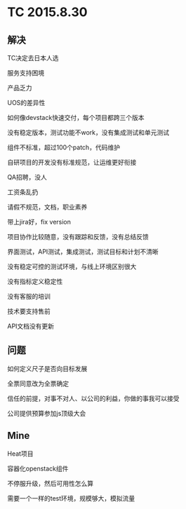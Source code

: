 # TC 2015.8.30

## 解决

TC决定去日本人选

服务支持困境

产品乏力

UOS的差异性

如何像devstack快速交付，每个项目都跨三个版本

没有稳定版本，测试功能不work，没有集成测试和单元测试

组件不标准，超过100个patch，代码维护

自研项目的开发没有标准规范，让运维更好衔接

QA招聘，没人

工资条乱扔

请假不规范，文档，职业素养

带上jira好，fix version

项目协作比较随意，没有跟踪和反馈，没有总结反馈

界面测试，API测试，集成测试，测试目标和计划不清晰

没有稳定可控的测试环境，与线上环境区别很大

没有指标定义稳定性

没有客服的培训

技术要支持售前

API文档没有更新

## 问题

如何定义尺子是否向目标发展

全票同意改为全票确定

信任的前提，对事不对人、以公司的利益，你做的事我可以接受

公司提供预算参加js顶级大会

## Mine

Heat项目

容器化openstack组件

不停服升级，然后可用性怎么算

需要一个一样的test环境，规模够大，模拟流量
